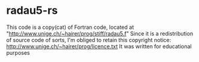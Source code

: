 # radau5-rs
This code is a copy(cat) of Fortran code, located at "http://www.unige.ch/~hairer/prog/stiff/radau5.f"
Since it is a redistribution of source code of sorts, I'm obliged to retain this copyright notice: http://www.unige.ch/~hairer/prog/licence.txt
It was written for educational purposes
